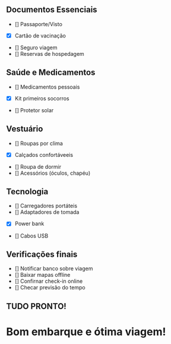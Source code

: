 ## Documentos Essenciais
- [] Passaporte/Visto
- [x] Cartão de vacinação
- [] Seguro viagem
- [] Reservas de hospedagem

## Saúde e Medicamentos
- [] Medicamentos pessoais
- [x] Kit primeiros socorros
- [] Protetor solar

## Vestuário
- [] Roupas por clima
- [x] Calçados confortáveeis
- [] Roupa de dormir
- [] Acessórios (óculos, chapéu)

## Tecnologia
- [] Carregadores portáteis
- [] Adaptadores de tomada
- [x] Power bank
- [] Cabos USB

## Verificações finais
- [] Notificar banco sobre viagem
- [] Baixar mapas offline
- [] Confirnar check-in online
- [] Checar previsão do tempo

## TUDO PRONTO!
# Bom embarque e ótima viagem!